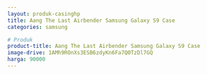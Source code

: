 ```yaml
---
layout: produk-casinghp
title: Aang The Last Airbender Samsung Galaxy S9 Case
categories: samsung

# Produk
product-title: Aang The Last Airbender Samsung Galaxy S9 Case
image-drive: 1AMh9ROnXs3ESB6zdyKn6Fa7Q0TzDl7GQ
harga: 90000
---
```

